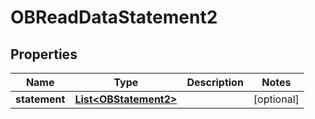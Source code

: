 
# OBReadDataStatement2

## Properties
Name | Type | Description | Notes
------------ | ------------- | ------------- | -------------
**statement** | [**List&lt;OBStatement2&gt;**](OBStatement2.md) |  |  [optional]



